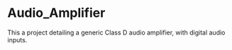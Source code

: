 # Audio_Amplifier
This a project detailing a generic Class D audio amplifier, with digital audio inputs.
